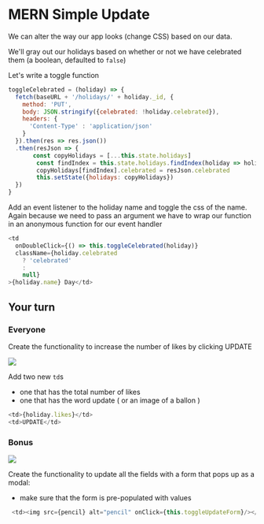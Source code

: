 # MERN Simple Update

We can alter the way our app looks (change CSS) based on our data.

We'll gray out our holidays based on whether or not we have celebrated them (a boolean, defaulted to `false`)

Let's write a toggle function

```js
toggleCelebrated = (holiday) => {
  fetch(baseURL + '/holidays/' + holiday._id, {
    method: 'PUT',
    body: JSON.stringify({celebrated: !holiday.celebrated}),
    headers: {
      'Content-Type' : 'application/json'
    }
  }).then(res => res.json())
  .then(resJson => {
       const copyHolidays = [...this.state.holidays]
        const findIndex = this.state.holidays.findIndex(holiday => holiday._id === resJson._id)
        copyHolidays[findIndex].celebrated = resJson.celebrated
        this.setState({holidays: copyHolidays})
  })
}
```
Add an event listener to the holiday name and toggle the css of the name. Again because we need to pass an argument we have to wrap our function in an anonymous function for our event handler

```js
<td
  onDoubleClick={() => this.toggleCelebrated(holiday)}
  className={holiday.celebrated
    ? 'celebrated'
    :
    null}
>{holiday.name} Day</td>

```


## Your turn

### Everyone

Create the functionality to increase the number of likes by clicking UPDATE

![](https://i.imgur.com/1zHLPTM.png)

Add two new `td`s
- one that has the total number of likes
- one that has the word update ( or an image of a ballon )

```js
<td>{holiday.likes}</td>
<td>UPDATE</td>
```
### Bonus

![](https://i.imgur.com/ytiCTRS.png)

Create the functionality to update all the fields with a form that pops up as a modal:

- make sure that the form is pre-populated with values

```js
 <td><img src={pencil} alt="pencil" onClick={this.toggleUpdateForm}/></td>
```
